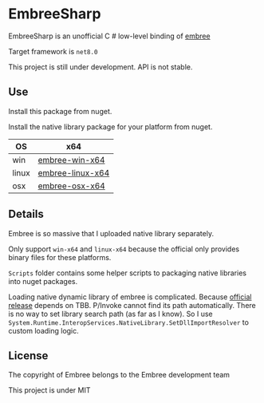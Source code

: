# EmbreeSharp

EmbreeSharp is an unofficial C # low-level binding of [embree](https://github.com/embree/embree)

Target framework is `net8.0`

This project is still under development. API is not stable.

## Use

Install this package from nuget.

Install the native library package for your platform from nuget.

OS    | x64
--    | --
win   |[embree-win-x64](https://www.nuget.org/packages/embree-win-x64/)
linux |[embree-linux-x64](https://www.nuget.org/packages/embree-linux-x64/)
osx   |[embree-osx-x64](https://www.nuget.org/packages/embree-osx-x64/)

## Details

Embree is so massive that I uploaded native library separately.

Only support `win-x64` and `linux-x64` because the official only provides binary files for these platforms.

`Scripts` folder contains some helper scripts to packaging native libraries into nuget packages.

Loading native dynamic library of embree is complicated. Because [official release](https://github.com/embree/embree/releases) depends on TBB. P/Invoke cannot find its path automatically. There is no way to set library search path (as far as I know). So I use `System.Runtime.InteropServices.NativeLibrary.SetDllImportResolver` to custom loading logic.

## License

The copyright of Embree belongs to the Embree development team

This project is under MIT
